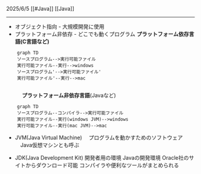 2025/6/5
[[#Java]]
[[Java]]

---
- オブジェクト指向 - 大規模開発に使用
- プラットフォーム非依存 - どこでも動くプログラム
	**プラットフォーム依存言語(C言語など)**
```mermaid
	graph TD
	ソースプログラム-->実行可能ファイル
	実行可能ファイル--実行-->windows
	ソースプログラム'-->実行可能ファイル'
	実行可能ファイル'--実行-->mac
	
```

　　　**プラットフォーム非依存言語**(Javaなど)
```mermaid
	graph TD
	ソースプログラム--コンパイラ-->実行可能ファイル
	実行可能ファイル--実行(windows JVM)-->windows
	実行可能ファイル--実行(mac JVM)-->mac

```

- JVM(Java Virtual Machine) 
　プログラムを動かすためのソフトウェア
　Java仮想マシンとも呼ぶ

+ JDK(Java Development Kit)
	開発者用の環境
	Javaの開発環境
	Oracle社のサイトからダウンロード可能
	コンパイラや便利なツールがまとめられる
	


